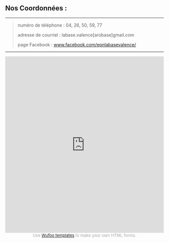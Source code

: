 Nos Coordonnées :
----------------------

--------------

> numéro de téléphone : 04, 26, 50, 59, 77
> 
> adresse de courriel : labase.valence[arobase]gmail.com
> 
> page Facebook : www.facebook.com/epnlabasevalence/

----------------------

<iframe height="561" allowTransparency="true" frameborder="0" scrolling="no" style="width:100%;border:none"  src="https://labasevalence.wufoo.com/embed/zkmhgjs1ecsawu/"><a href="https://labasevalence.wufoo.com/forms/zkmhgjs1ecsawu/">Fill out my Wufoo form!</a></iframe><div id="wuf-adv" style="font-family:inherit;font-size: small;color:#a7a7a7;text-align:center;display:block;"><span class="notranslate">Use <a href="http://www.wufoo.com/gallery/templates/">Wufoo templates</a> to make your own HTML forms.</span></div>
